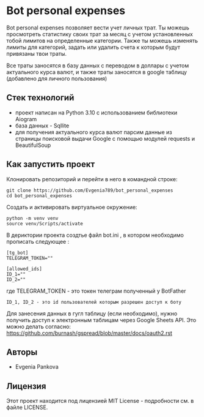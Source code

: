 # Bot personal expenses

Bot personal expenses позволяет вести учет личных трат. Ты можешь просмотреть статистику своих трат за месяц с учетом установленных тобой лимитов на определенные категории. Также ты можешь изменять лимиты для категорий, задать или удалить счета к которым будут привязаны твои траты.

Все траты заносятся в базу данных с переводом в доллары с учетом актуального курса валют, и также траты заносятся в google таблицу (добавлено для личного пользования)

## Стек технологий

* проект написан на Python 3.10 с использованием библиотеки Aiogram
* база данных - Sqllite
* для получения актуального курса валют парсим данные из страницы поисковой выдачи Google с помощью модулей requests и BeautifulSoup

## Как запустить проект

Клонировать репозиторий и перейти в него в командной строке:

```
git clone https://github.com/Evgenia789/bot_personal_expenses
cd bot_personal_expenses 
```

Создать и активировать виртуальное окружение:

```
python -m venv venv
source venv/Scripts/activate
```

В дериктории проекта создтье файл bot.ini , в котором необходимо прописать следующее :

```
[tg_bot]
TELEGRAM_TOKEN=""

[allowed_ids]
ID_1=""
ID_2=""
```

где TELEGRAM_TOKEN - это токен телеграм полученный у BotFather

    ID_1, ID_2 - это id пользователей которым разрешен доступ к боту

Для занесения данных в гугл таблицу (если необходимо), нужно получить доступ к электронным таблицам через Google Sheets API. Это можно делать согласно: https://github.com/burnash/gspread/blob/master/docs/oauth2.rst

## Авторы
* Evgenia Pankova

## Лицензия
Этот проект находится под лицензией MIT License - подробности см. в файле LICENSE.
